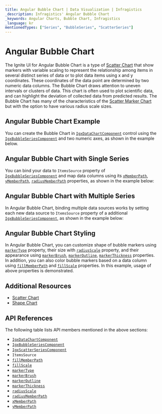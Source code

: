```yaml
---
title: Angular Bubble Chart | Data Visualization | Infragistics
_description: Infragistics' Angular Bubble Chart
_keywords: Angular Charts, Bubble Chart, Infragistics
_language: kr
mentionedTypes: ["Series", "BubbleSeries", "ScatterSeries"]
---
```


# Angular Bubble Chart

The Ignite UI for Angular Bubble Chart is a type of [Scatter Chart](scatter-chart.md) that show markers with variable scaling to represent the relationship among items in several distinct series of data or to plot data items using x and y coordinates. These coordinates of the data point are determined by two numeric data columns. The Bubble Chart draws attention to uneven intervals or clusters of data. This chart is often used to plot scientific data, and can highlight the deviation of collected data from predicted results. The Bubble Chart has many of the characteristics of the [Scatter Marker Chart](scatter-chart.md#angular-scatter-marker-chart) but with the option to have various radius scale sizes.

## Angular Bubble Chart Example

You can create the Bubble Chart in [`IgxDataChartComponent`]({environment:dvApiBaseUrl}/products/ignite-ui-angular/api/docs/typescript/latest/classes/igniteui_angular_charts.igxdatachartcomponent.html) control using the [`IgxBubbleSeriesComponent`]({environment:dvApiBaseUrl}/products/ignite-ui-angular/api/docs/typescript/latest/classes/igniteui_angular_charts.igxbubbleseriescomponent.html) and two numeric axes, as shown in the example below.

<code-view style="height: 600px" alt="Angular Bubble Chart Example"
           data-demos-base-url="{environment:dvDemosBaseUrl}"
                    iframe-src="{environment:dvDemosBaseUrl}/charts/data-chart/scatter-bubble-chart-multiple-sources"
                                                 github-src="charts/data-chart/scatter-bubble-chart-multiple-sources">
</code-view>


<div class="divider--half"></div>

## Angular Bubble Chart with Single Series

You can bind your data to `ItemsSource` property of [`IgxBubbleSeriesComponent`]({environment:dvApiBaseUrl}/products/ignite-ui-angular/api/docs/typescript/latest/classes/igniteui_angular_charts.igxbubbleseriescomponent.html) and map data columns using its [`xMemberPath`]({environment:dvApiBaseUrl}/products/ignite-ui-angular/api/docs/typescript/latest/classes/igniteui_angular_charts.igxscatterbasecomponent.html#xMemberPath), [`yMemberPath`]({environment:dvApiBaseUrl}/products/ignite-ui-angular/api/docs/typescript/latest/classes/igniteui_angular_charts.igxscatterbasecomponent.html#yMemberPath), [`radiusMemberPath`]({environment:dvApiBaseUrl}/products/ignite-ui-angular/api/docs/typescript/latest/classes/igniteui_angular_charts.igxbubbleseriescomponent.html#radiusMemberPath) properties, as shown in the example below:

<code-view style="height: 600px" alt="Angular Bubble Chart with Single Series"
           data-demos-base-url="{environment:dvDemosBaseUrl}"
                    iframe-src="{environment:dvDemosBaseUrl}/charts/data-chart/scatter-bubble-chart-single-source"
                                                 github-src="charts/data-chart/scatter-bubble-chart-single-source">
</code-view>


<div class="divider--half"></div>

## Angular Bubble Chart with Multiple Series

In Angular Bubble Chart, binding multiple data sources works by setting each new data source to `ItemsSource` property of a additional [`IgxBubbleSeriesComponent`]({environment:dvApiBaseUrl}/products/ignite-ui-angular/api/docs/typescript/latest/classes/igniteui_angular_charts.igxbubbleseriescomponent.html), as shown in the example below:

<code-view style="height: 600px" alt="Angular Bubble Chart with Multiple Series"
           data-demos-base-url="{environment:dvDemosBaseUrl}"
                    iframe-src="{environment:dvDemosBaseUrl}/charts/data-chart/scatter-bubble-chart-multiple-sources"
                                                 github-src="charts/data-chart/scatter-bubble-chart-multiple-sources">
</code-view>


<div class="divider--half"></div>

## Angular Bubble Chart Styling

In Angular Bubble Chart, you can customize shape of bubble markers using [`markerType`]({environment:dvApiBaseUrl}/products/ignite-ui-angular/api/docs/typescript/latest/classes/igniteui_angular_charts.igxmarkerseriescomponent.html#markerType) property, their size with [`radiusScale`]({environment:dvApiBaseUrl}/products/ignite-ui-angular/api/docs/typescript/latest/classes/igniteui_angular_charts.igxbubbleseriescomponent.html#radiusScale) property, and their appearance using [`markerBrush`]({environment:dvApiBaseUrl}/products/ignite-ui-angular/api/docs/typescript/latest/classes/igniteui_angular_charts.igxmarkerseriescomponent.html#markerBrush), [`markerOutline`]({environment:dvApiBaseUrl}/products/ignite-ui-angular/api/docs/typescript/latest/classes/igniteui_angular_charts.igxmarkerseriescomponent.html#markerOutline), [`markerThickness`]({environment:dvApiBaseUrl}/products/ignite-ui-angular/api/docs/typescript/latest/classes/igniteui_angular_charts.igxmarkerseriescomponent.html#markerThickness) properties. In addition, you can also color bubble markers based on a data column using [`fillMemberPath`]({environment:dvApiBaseUrl}/products/ignite-ui-angular/api/docs/typescript/latest/classes/igniteui_angular_charts.igxbubbleseriescomponent.html#fillMemberPath) and [`fillScale`]({environment:dvApiBaseUrl}/products/ignite-ui-angular/api/docs/typescript/latest/classes/igniteui_angular_charts.igxbubbleseriescomponent.html#fillScale) properties. In this example, usage of above properties is demonstrated.

<code-view style="height: 600px" alt="Angular Bubble Chart Styling"
           data-demos-base-url="{environment:dvDemosBaseUrl}"
                    iframe-src="{environment:dvDemosBaseUrl}/charts/data-chart/scatter-bubble-chart-styling"
                                                 github-src="charts/data-chart/scatter-bubble-chart-styling">
</code-view>


<div class="divider--half"></div>

## Additional Resources

*   [Scatter Chart](scatter-chart.md)
*   [Shape Chart](shape-chart.md)

## API References

The following table lists API members mentioned in the above sections:

*   [`IgxDataChartComponent`]({environment:dvApiBaseUrl}/products/ignite-ui-angular/api/docs/typescript/latest/classes/igniteui_angular_charts.igxdatachartcomponent.html)
*   [`IgxBubbleSeriesComponent`]({environment:dvApiBaseUrl}/products/ignite-ui-angular/api/docs/typescript/latest/classes/igniteui_angular_charts.igxbubbleseriescomponent.html)
*   [`IgxScatterSeriesComponent`]({environment:dvApiBaseUrl}/products/ignite-ui-angular/api/docs/typescript/latest/classes/igniteui_angular_charts.igxscatterseriescomponent.html)
*   `ItemsSource`
*   [`fillMemberPath`]({environment:dvApiBaseUrl}/products/ignite-ui-angular/api/docs/typescript/latest/classes/igniteui_angular_charts.igxbubbleseriescomponent.html#fillMemberPath)
*   [`fillScale`]({environment:dvApiBaseUrl}/products/ignite-ui-angular/api/docs/typescript/latest/classes/igniteui_angular_charts.igxbubbleseriescomponent.html#fillScale)
*   [`markerType`]({environment:dvApiBaseUrl}/products/ignite-ui-angular/api/docs/typescript/latest/classes/igniteui_angular_charts.igxmarkerseriescomponent.html#markerType)
*   [`markerBrush`]({environment:dvApiBaseUrl}/products/ignite-ui-angular/api/docs/typescript/latest/classes/igniteui_angular_charts.igxmarkerseriescomponent.html#markerBrush)
*   [`markerOutline`]({environment:dvApiBaseUrl}/products/ignite-ui-angular/api/docs/typescript/latest/classes/igniteui_angular_charts.igxmarkerseriescomponent.html#markerOutline)
*   [`markerThickness`]({environment:dvApiBaseUrl}/products/ignite-ui-angular/api/docs/typescript/latest/classes/igniteui_angular_charts.igxmarkerseriescomponent.html#markerThickness)
*   [`radiusScale`]({environment:dvApiBaseUrl}/products/ignite-ui-angular/api/docs/typescript/latest/classes/igniteui_angular_charts.igxbubbleseriescomponent.html#radiusScale)
*   [`radiusMemberPath`]({environment:dvApiBaseUrl}/products/ignite-ui-angular/api/docs/typescript/latest/classes/igniteui_angular_charts.igxbubbleseriescomponent.html#radiusMemberPath)
*   [`xMemberPath`]({environment:dvApiBaseUrl}/products/ignite-ui-angular/api/docs/typescript/latest/classes/igniteui_angular_charts.igxscatterbasecomponent.html#xMemberPath)
*   [`yMemberPath`]({environment:dvApiBaseUrl}/products/ignite-ui-angular/api/docs/typescript/latest/classes/igniteui_angular_charts.igxscatterbasecomponent.html#yMemberPath)
